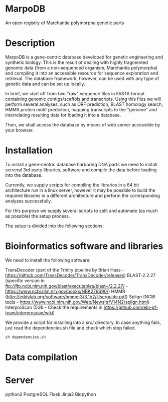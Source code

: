 # MarpoDB
An open registry of Marchantia polymorpha genetic parts

# Description
MarpoDB is a gene-centric database developed for genetic engineering and synthetic biology. This is the result of dealing with highly fragmented genomic data (from a non-sequenced organism, Marchantia polymorpha) and compiling it into an accessible resource for sequence exploration and retrieval. The database framework, however, can be used with any type of genetic data and can be set up locally.

In brief, we start off from two "raw" sequence files in FASTA format containing genomic contigs/scaffols and transcripts. Using this files we will perform several analyses, such as ORF prediction, BLAST homology search, HMMR protein motif prediction, mapping transcripts to the "genome" and interrelating resulting data for loading it into a database.

Then, we shall access the database by means of web server accessible by your browser.

# Installation
To install a gene-centric database harboring DNA parts we need to install serveral 3rd party libraries, software and compile the data before loading into the database. 

Currently, we supply scripts for compiling the libraries in a 64 bit architecture run in a linux server, however it may be possible to build the required libraries in a different architecture and perform the corresponding analyses successfully.

For this purpose we supply several scripts to split and automate (as much as possible) the setup process.

The setup is divided into the following sections:

# Bioinformatics software and libraries

We need to install the following software:

TransDecoder (part of the Trinity pipeline by Brian Hass -https://github.com/TransDecoder/TransDecoder/releases)
BLAST-2.2.27 (specific version in ftp://ftp.ncbi.nlm.nih.gov/blast/executables/blast+/2.2.27/ - https://www.ncbi.nlm.nih.gov/books/NBK279690/)
HMMR (http://eddylab.org/software/hmmer3/3.1b2/Userguide.pdf)
Splign (NCBI tools - https://www.ncbi.nlm.nih.gov/Web/Newsltr/V14N2/splign.html)
InterproScan (5Gb - Check the requirements in https://github.com/ebi-pf-team/interproscan/wiki)

We provide a script for installing into a src/ directory. In case anything fails, just read the dependencies.sh file and check which step failed.

```bash
sh dependencies.sh
```

# Data compilation




# Server

python2
PostgreSQL
Flask
Jinja2
Biopython


